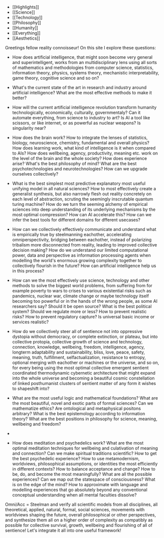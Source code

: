 - [[Highlights]]
- [[Science]]
- [[Technology]]
- [[Philosophy]] 
- [[Humanity]]
- [[Everything]]
- [[Aesthetics]]                                                                                                                                                                                                                    

Greetings fellow reality connoisseur! On this site I explore these questions:

- How does artificial intelligence, that might soon become very general and superintelligent, works from an multidisciplinary lens using all sorts of mathematics and methodologies from computer science, statistics, information theory, physics, systems theory, mechanistic interpretability, game theory, cognitive science and so on?

- What's the current state of the art in research and industry around artificial intelligence? What are the most effective methods to make it better?

- How will the current artificial intelligence revolution transform humanity technologically, economically, culturally, governmentaly? Can it automate everything, from science to industry to art? Is AI a tool like scissors, or like internet, or as powerful as nuclear weapons? Is singularity near?

  

- How does the brain work? How to integrate the lenses of statistics, biology, neuroscience, chemistry, fundamental and overall physics? How does learning work, what kind of intelligence is it when compared to AIs? How does wellbeing, agency, productivity, meaning etc. work on the level of the brain and the whole society? How does experience arise? What's the best philosophy of mind? What are the best psychotechnologies and neurotechnologies? How can we upgrade ourselves collectively?

  

- What is the best simplest most predictive explanatory most useful unifying model in all natural sciences? How to most effectively create a generalist synthesis, but also narrowly flesh out reality concretely on each level of abstraction, scruting the seemingly inscrutable quantum turing machine? How do we turn the seeming alchemy of empirical sciences into deep understanding of its underlying mechanisms by the most optimal compression? How can AI accelerate this? How can we infer the best tools for different domains for dfferent usecases?

  

- How can we collectively effectively communicate and understand what is empirically true by steelmanning eachother, accelerating omniperspectivity, bridging between eachother, instead of polarizing tribalism more disconnected from reality, leading to improved collective decision making? How do we understand our limited computational power, data and perspective as information processing agents when modelling the world's enormous growing complexity together to collectively flourish in the future? How can artificial intelligence help us in this process?

  

- How can we the most effectively use science, technology and other methods to solve the biggest world problems, from suffering from for example poverty to wars to crises to various existential risks such as pandemics, nuclear war, climate change or maybe technology itself becoming too powerful or in the hands of the wrong people, as some AI researchers say? Should it be open source? What is the best political system? Should we regulate more or less? How to prevent realistic risks? How to prevent regulatory capture? Is universal basic income or services realistic?

- How do we collectively steer all of sentience not into oppressive dystopia without democracy, or complete extinction, or plateau, but into collective protopia, collective growth of science and technology, connection, knowledge, wellbeing, freedom, intelligence, agency, longterm adaptability and sustainability, bliss, love, peace, safety, meaning, truth, fulfillment, selfactualization, resistance to entropy, optional merging with eachother or machines or the universe, and so on, for every being using the most optimal collective emergent sentient coordinated thermodynamic cybernetic architecture that might expand into the whole universe and becoming a beautiful cosmic constellation of linked posthumanist clusters of sentient matter of any form it wishes to shapeshift into?

  
- What are the most useful logic and mathematical foundations? What are the most beautiful, novel and exotic parts of formal sciences? Can we mathematize ethics? Are ontological and metaphysical positons arbitrary? What is the best epistemology according to information theory? What are the best positions in philosophy for science, meaning, wellbeing and freedom? 
-

- How does meditation and psychedelics work? What are the most optimal meditation techniques for wellbeing and culativation of meaning and connection? Can we make spiritual traditions scientific? How to get the best psychedelic experience? How to use metamodernism, worldviews, philosophical assumptions, or identities the most efficiently in different contexts? How to balance acceptance and change? How to be, do, and become the most meaningfully? What are all the possible experiences? Can we map out the statespace of consciousness? What is on the edge of the mind? How to approximate with language and modelling experiences that go absolutely beyond any conventional conceptual understanding when all mental faculties dissolve?

  


  

Omni/Acc = Steelman and verify all scientific models from all disciplines, all theoretical, applied, natural, formal, social sciences, movements with worldviews shaping the future, overall philosophical or other perspectives, and synthesize them all on a higher order of complexity as compatibly as possible for collective survival, growth, wellbeing and flourishing of all of sentience! Let's integrate it all into one useful framework! 
